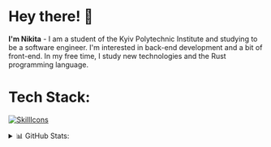# Hey there! 👋
**I'm Nikita** - I am a student of the Kyiv Polytechnic Institute and studying to be a software engineer. I'm interested in back-end development and a bit of front-end. In my free time, I study new technologies and the Rust programming language.

# Tech Stack:
[![SkillIcons](https://skillicons.dev/icons?i=python,django,postgres,js,rust,docker,git,linux)](https://skillicons.dev)

<details>
  <summary>📊 GitHub Stats:</summary>
  <img src="https://github-readme-stats.vercel.app/api?username=nikitosikvn1&theme=dark&hide_border=false&include_all_commits=false&count_private=false">
  <br>
  <img src="https://github-readme-stats.vercel.app/api/top-langs/?username=nikitosikvn1&theme=dark&hide_border=false&include_all_commits=false&count_private=false&layout=compact">
</details>
